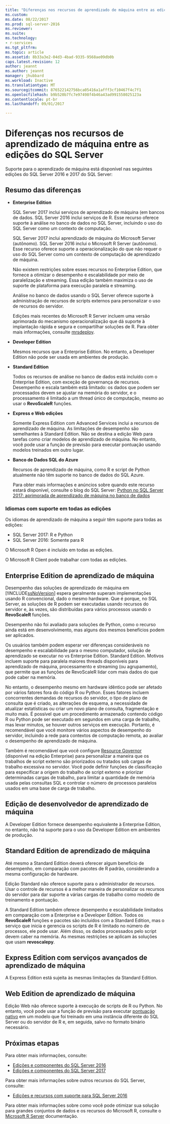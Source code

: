 ```yaml
---
title: "Diferenças nos recursos de aprendizado de máquina entre as edições do SQL Server | Microsoft Docs"
ms.custom: 
ms.date: 08/22/2017
ms.prod: sql-server-2016
ms.reviewer: 
ms.suite: 
ms.technology:
- r-services
ms.tgt_pltfrm: 
ms.topic: article
ms.assetid: 8b33a3e2-04d3-4bad-9335-9568ae09db0b
caps.latest.revision: 12
author: jeannt
ms.author: jeannt
manager: jhubbard
ms.workload: Inactive
ms.translationtype: MT
ms.sourcegitcommit: 876522142756bca05416a1afff3cf10467f4c7f1
ms.openlocfilehash: b9b520b7fc7e97498f4b46a43ad991558025123a
ms.contentlocale: pt-br
ms.lasthandoff: 09/01/2017

---
```


# <a name="differences-in-machine-learning-features-between-editions-of-sql-server"></a>Diferenças nos recursos de aprendizado de máquina entre as edições do SQL Server
 
 Suporte para o aprendizado de máquina está disponível nas seguintes edições do SQL Server 2016 e 2017 do SQL Server:

## <a name="summary-of-differences"></a>Resumo das diferenças

-   **Enterprise Edition**
    
     SQL Server 2017 inclui serviços de aprendizado de máquina (em bancos de dados. SQL Server 2016 inclui serviços de R. Esse recurso oferece suporte à análise no banco de dados no SQL Server, incluindo o uso do SQL Server como um contexto de computação.
     
     SQL Server 2017 inclui aprendizado de máquina do Microsoft Server (autônomo). SQL Server 2016 inclui o Microsoft R Server (autônomo). Esse recurso oferece suporte a operacionalização do que não requer o uso do SQL Server como um contexto de computação de aprendizado de máquina.

     Não existem restrições sobre esses recursos no Enterprise Edition, que fornece a otimizar o desempenho e escalabilidade por meio de paralelização e streaming. Essa edição também maximiza o uso de suporte de plataforma para execução paralela e streaming.
     
     Análise no banco de dados usando o SQL Server oferece suporte à administração de recursos de scripts externos para personalizar o uso de recursos do servidor.
     
     Edições mais recentes do Microsoft R Server incluem uma versão aprimorada do mecanismo operacionalização que dá suporte à implantação rápida e segura e compartilhar soluções de R. Para obter mais informações, consulte [mrsdeploy](https://docs.microsoft.com/r-server/r-reference/mrsdeploy/mrsdeploy-package).

-   **Developer Edition**

     Mesmos recursos que a Enterprise Edition. No entanto, a Developer Edition não pode ser usada em ambientes de produção.  
  
-   **Standard Edition**

     Todos os recursos de análise no banco de dados está incluído com o Enterprise Edition, com exceção de governança de recursos. Desempenho e escala também está limitado: os dados que podem ser processados devem se ajustar na memória do servidor, e o processamento é limitado a um thread único de computação, mesmo ao usar o **RevoScaleR** funções.
  
-   **Express e Web edições**
  
     Somente Express Edition com Advanced Services inclui a recursos de aprendizado de máquina. As limitações de desempenho são semelhantes à Standard Edition. Não se destina a edição Web para tarefas como criar modelos de aprendizado de máquina. No entanto, você pode usar a função de previsão para executar pontuação usando modelos treinados em outro lugar.

-   **Banco de Dados SQL do Azure**
  
     Recursos de aprendizado de máquina, como R e script de Python atualmente não têm suporte no banco de dados do SQL Azure.
     
     Para obter mais informações e anúncios sobre quando este recurso estará disponível, consulte o blog do SQL Server: [Python no SQL Server 2017: aprimorada de aprendizado de máquina no banco de dados](https://blogs.technet.microsoft.com/dataplatforminsider/2017/04/19/python-in-sql-server-2017-enhanced-in-database-machine-learning/)


### <a name="languages-supported-in-all-editions"></a>Idiomas com suporte em todas as edições

Os idiomas de aprendizado de máquina a seguir têm suporte para todas as edições:

+ SQL Server 2017: R e Python
+ SQL Server 2016: Somente para R

O Microsoft R Open é incluído em todas as edições.

O Microsoft R Client pode trabalhar com todas as edições.

## <a name="machine-learning-in-enterprise-edition"></a>Enterprise Edition de aprendizado de máquina

Desempenho das soluções de aprendizado de máquina em [!INCLUDE[ssNoVersion](../../includes/ssnoversion-md.md)] espera geralmente superam implementações usando R convencional, dado o mesmo hardware. Que é porque, no SQL Server, as soluções de R podem ser executadas usando recursos do servidor e, às vezes, são distribuídas para vários processos usando o **RevoScaleR** funções. 

Desempenho não foi avaliado para soluções de Python, como o recurso ainda está em desenvolvimento, mas alguns dos mesmos benefícios podem ser aplicados.

Os usuários também podem esperar ver diferenças consideráveis no desempenho e escalabilidade para o mesmo computador, solução de aprendizado se executar no vs Enterprise Edition. Standard Edition. Motivos incluem suporte para paralela maiores threads disponíveis para aprendizado de máquina, processamento e streaming (ou agrupamento), que permite que as funções de RevoScaleR lidar com mais dados do que pode caber na memória. 

No entanto, o desempenho mesmo em hardware idêntico pode ser afetado por vários fatores fora do código R ou Python. Esses fatores incluem concorrentes demandas de recursos do servidor, o tipo de plano de consulta que é criado, as alterações de esquema, a necessidade de atualizar estatísticas ou criar um novo plano de consulta, fragmentação e muito mais. É possível que um procedimento armazenado contendo código R ou Python pode ser executado em segundos em uma carga de trabalho, mas levar minutos, se houver outros serviços em execução.  Portanto, é recomendável que você monitore vários aspectos de desempenho do servidor, incluindo a rede para contextos de computação remota, ao avaliar o desempenho de aprendizado de máquina.

Também é recomendável que você configure [Resource Governor](../../relational-databases/resource-governor/resource-governor.md) (disponível na edição Enterprise) para personalizar a maneira que os trabalhos de script externo são priorizados ou tratados sob cargas de trabalho excessiva no servidor. Você pode definir funções de classificação para especificar a origem do trabalho de script externo e priorizar determinadas cargas de trabalho, para limitar a quantidade de memória usada pelas consultas SQL e controlar o número de processos paralelos usados em uma base de carga de trabalho.

## <a name="machine-learning-in-developer-edition"></a>Edição de desenvolvedor de aprendizado de máquina

A Developer Edition fornece desempenho equivalente à Enterprise Edition, no entanto, não há suporte para o uso da Developer Edition em ambientes de produção.

## <a name="machine-learning-in-standard-edition"></a>Standard Edition de aprendizado de máquina

Até mesmo a Standard Edition deverá oferecer algum benefício de desempenho, em comparação com pacotes de R padrão, considerando a mesma configuração de hardware.

Edição Standard não oferece suporte para o administrador de recursos. Usar o controle de recursos é a melhor maneira de personalizar os recursos do servidor para dar suporte a várias cargas de trabalho como modelo de treinamento e pontuação.

A Standard Edition também oferece desempenho e escalabilidade limitados em comparação com a Enterprise e a Developer Edition. Todos os **RevoScaleR** funções e pacotes são incluídos com a Standard Edition, mas o serviço que inicia e gerencia os scripts de R é limitado no número de processos, ele pode usar. Além disso, os dados processados pelo script devem caber na memória.  As mesmas restrições se aplicam às soluções que usam **revoscalepy**.

## <a name="machine-learning-in-express-edition-with-advanced-services"></a>Express Edition com serviços avançados de aprendizado de máquina

A Express Edition está sujeita às mesmas limitações da Standard Edition.

## <a name="machine-learning-in-web-edition"></a>Web Edition de aprendizado de máquina

Edição Web não oferece suporte à execução de scripts de R ou Python. No entanto, você pode usar a função de previsão para executar [pontuação nativo](../sql-native-scoring.md) em um modelo que foi treinado em uma instância diferente do SQL Server ou do servidor de R e, em seguida, salvo no formato binário necessário.

## <a name="next-steps"></a>Próximas etapas

Para obter mais informações, consulte:

+ [Edições e componentes do SQL Server 2016](../../sql-server/editions-and-components-of-sql-server-2016.md)
+ [Edições e componentes do SQL Server 2017](../../sql-server/editions-and-components-of-sql-server-2017.md)

Para obter mais informações sobre outros recursos do SQL Server, consulte:

+ [Edições e recursos com suporte para SQL Server 2016](../../sql-server/editions-and-supported-features-for-sql-server-2016.md) 

Para obter mais informações sobre como você pode otimizar sua solução para grandes conjuntos de dados e os recursos do Microsoft R, consulte o [Microsoft R Server](https://docs.microsoft.com/r-server/r/tutorial-large-data-tips) documentação.


